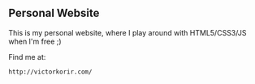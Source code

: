 ## Personal Website

This is my personal website, where I play around with HTML5/CSS3/JS when I'm free ;)

Find me at:

```
http://victorkorir.com/
```
